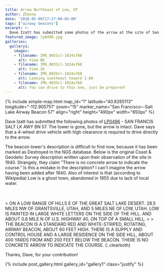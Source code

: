 ```yaml
---
title: Arrow Northeast of Low, UT
author: Zhanna
date: '2018-05-06T17:27:00-05:00'
tags: ["airway beacons"]
excerpt: >-
  Dave Izatt has submitted some photos of the arrow at the site of San Francisco—Salt Lake Airway Beacon 57! 
featured_image: lp0496.jpg
galleries:
  gallery1:
    images:    
    - filename: IMG_0031cl-1024x768
      alt: View NE
    - filename: IMG_0033cl-1024x768
      alt: View SE
    - filename: IMG_0034cl-1024x768
      alt: Looking southeast toward I-80
    - filename: IMG_0035cl-1024x768
      alt: You can drive to this one, just be prepared!                  
---
```


{% include simple-map.html map_id="1" latitude="40.8265113" longitude="-112.905751" zoom="15" marker_name="San Francisco—Salt Lake Airway Beacon 57" align="right" height="490px" width="650px" %}

Dave Izatt has submitted the following photos of [LP0496](https://www.ngs.noaa.gov/cgi-bin/ds_mark.prl?PidBox=LP0496) - SAN FRANCIS SALT LK AWY BN 57. The tower is gone, but the arrow is intact. Dave says that a 4-wheel drive vehicle with high clearance is required to drive directly to the arrow.


The beacon tower's description is difficult to find now, because it has been marked as Destroyed in the NGS database. Below is the original Coast & Geodetic Survey description written upon their observation of the site in 1940. Strangely, they claim "There is no concrete arrow to indicate the course." Is this a mistake in the description? I can't imagine the arrow having been added after 1940. Also of interest is that (according to Wikipedia) Low is a ghost town, abandoned in 1955 due to lack of local water.


<br>
<br>
> ON A LOW RANGE OF HILLS E OF THE GREAT SALT LAKE DESERT.  28.5 MILES NW OF GRANTSVILLE, UTAH, AND 5 MILES NE OF LOW, UTAH. LOW IS PAINTED IN LARGE WHITE LETTERS ON THE SIDE OF THE HILL. AND ABOUT 0.8 MILE N OF U.S. HIGHWAY 40, ON TOP OF A SMALL HILL.
>
> THE BEACON IS A STANDARD RED AND WHITE-STRIPED, ROTATING, AIRWAY BEACON, ABOUT 60 FEET HIGH.  THERE IS A SUPPLY AND CONTROL HOUSE AND A LARGE RESIDENCE ON THE SIDE HILL, ABOUT 400 YARDS FROM AND 200 FEET BELOW THE BEACON.  THERE IS NO CONCRETE ARROW TO INDICATE THE COURSE.
{:.clearboth}


Thanks, Dave, for your contribution!

{% include post_gallery.html gallery_id="gallery1" class="justify" %}